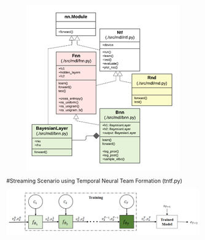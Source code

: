 <p align="center"><img src="./model_inheritance_hierarchy.png" width="400"></p>

#Streaming Scenario using Temporal Neural Team Formation (tntf.py)
<p align="center"><img src="./tntf.png" width="700"></p>
